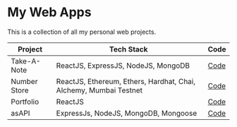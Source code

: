 # My Web Apps
This is a collection of all my personal web projects.

| Project      | Tech Stack                                                        | Code                                                                          |
| ------------ | ----------------------------------------------------------------- | ----------------------------------------------------------------------------- |
| Take-A-Note  | ReactJS, ExpressJS, NodeJS, MongoDB                               | [Code](https://github.com/ishanlearnsprog/my-web-apps/tree/main/take-a-note)  |
| Number Store | ReactJS, Ethereum, Ethers, Hardhat, Chai, Alchemy, Mumbai Testnet | [Code](https://github.com/ishanlearnsprog/my-web-apps/tree/main/number-store) |
| Portfolio    | ReactJS                                                           | [Code](https://github.com/ishanlearnsprog/my-web-apps/tree/main/portfolio)    |
| asAPI        | ExpressJs, NodeJS, MongoDB, Mongoose                              | [Code](https://github.com/ishanlearnsprog/my-web-apps/tree/main/asapi)        |